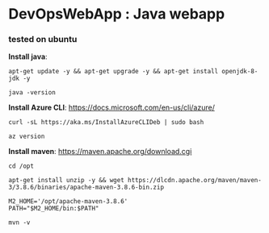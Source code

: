 # DevOpsWebApp : Java webapp

### tested on ubuntu

**Install java**:

```
apt-get update -y && apt-get upgrade -y && apt-get install openjdk-8-jdk -y

java -version
```

**Install Azure CLI**: https://docs.microsoft.com/en-us/cli/azure/ 

```
curl -sL https://aka.ms/InstallAzureCLIDeb | sudo bash

az version
```

**Install maven**: https://maven.apache.org/download.cgi

```
cd /opt

apt-get install unzip -y && wget https://dlcdn.apache.org/maven/maven-3/3.8.6/binaries/apache-maven-3.8.6-bin.zip

M2_HOME='/opt/apache-maven-3.8.6'
PATH="$M2_HOME/bin:$PATH"

mvn -v
```



